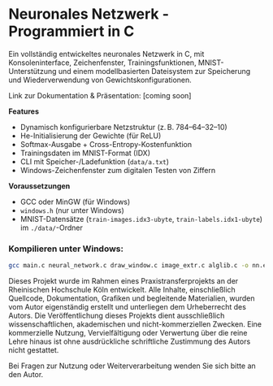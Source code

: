 # Neuronales Netzwerk - Programmiert in C

Ein vollständig entwickeltes neuronales Netzwerk in C, mit Konsoleninterface, Zeichenfenster, Trainingsfunktionen, MNIST-Unterstützung und einem modellbasierten Dateisystem zur Speicherung und Wiederverwendung von Gewichtskonfigurationen.

Link zur Dokumentation & Präsentation: [coming soon]



**Features**
- Dynamisch konfigurierbare Netzstruktur (z. B. 784–64–32–10)
- He-Initialisierung der Gewichte (für ReLU)
- Softmax-Ausgabe + Cross-Entropy-Kostenfunktion
- Trainingsdaten im MNIST-Format (IDX)
- CLI mit Speicher-/Ladefunktion (`data/a.txt`)
- Windows-Zeichenfenster zum digitalen Testen von Ziffern



**Voraussetzungen**
- GCC oder MinGW (für Windows)
- `windows.h` (nur unter Windows)
- MNIST-Datensätze (`train-images.idx3-ubyte`, `train-labels.idx1-ubyte`) im `./data/`-Ordner



### Kompilieren unter Windows:

```bash
gcc main.c neural_network.c draw_window.c image_extr.c alglib.c -o nn.exe -lgdi32
```



Dieses Projekt wurde im Rahmen eines Praxistransferprojekts an der Rheinischen Hochschule Köln entwickelt.
Alle Inhalte, einschließlich Quellcode, Dokumentation, Grafiken und begleitende Materialien, wurden vom Autor eigenständig erstellt und unterliegen dem Urheberrecht des Autors.
Die Veröffentlichung dieses Projekts dient ausschließlich wissenschaftlichen, akademischen und nicht-kommerziellen Zwecken. Eine kommerzielle Nutzung, Vervielfältigung oder Verwertung über die reine Lehre hinaus ist ohne ausdrückliche schriftliche Zustimmung des Autors nicht gestattet.

Bei Fragen zur Nutzung oder Weiterverarbeitung wenden Sie sich bitte an den Autor.